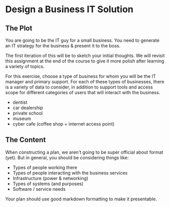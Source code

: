 # Design a Business IT Solution

## The Plot

You are going to be the IT guy for a small business.  You need to generate an IT strategy for the business & present it to the boss.

The first iteration of this will be to sketch your initial thoughts.  We will revisit this assignment at the end of the course to give it more polish after learning a variety of topics.

For this exercise, choose a type of business for whom you will be the IT manager and primary support.  For each of these types of businesses, there is a variety of data to consider, in addition to support tools and access scope for different categories of users that will interact with the business.

- dentist
- car dealership
- private school
- museum
- cyber cafe (coffee shop + internet access point)

## The Content

When constructing a plan, we aren't going to be super official about format (yet).  But in general, you should be considering things like:

- Types of people working there
- Types of people interacting with the business services
- Infrastructure (power & networking)
- Types of systems (and purposes)
- Software / service needs

Your plan should use good markdown formatting to make it presentable.